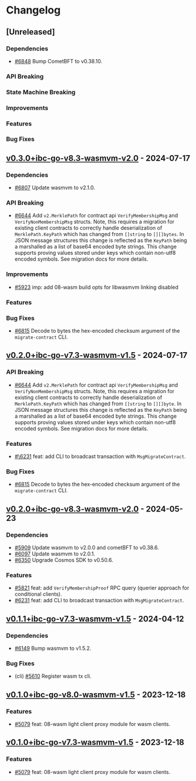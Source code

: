 <!--
Guiding Principles:

Changelogs are for humans, not machines.
There should be an entry for every single version.
The same types of changes should be grouped.
Versions and sections should be linkable.
The latest version comes first.
The release date of each version is displayed.
Mention whether you follow Semantic Versioning.

Usage:

Change log entries are to be added to the Unreleased section under the
appropriate stanza (see below). Each entry should ideally include a tag and
the Github issue reference in the following format:

* (<tag>) \#<issue-number> message

The issue numbers will later be link-ified during the release process so you do
not have to worry about including a link manually, but you can if you wish.

Types of changes (Stanzas):

"Features" for new features.
"Improvements" for changes in existing functionality.
"Deprecated" for soon-to-be removed features.
"Bug Fixes" for any bug fixes.
"Client Breaking" for breaking CLI commands and REST routes used by end-users.
"API Breaking" for breaking exported APIs used by developers building on SDK.
"State Machine Breaking" for any changes that result in a different AppState given the same genesisState and txList.
Ref: https://keepachangelog.com/en/1.0.0/
-->

# Changelog

## [Unreleased]

### Dependencies

* [\#6848](https://github.com/cosmos/ibc-go/pull/6848) Bump CometBFT to v0.38.10.

### API Breaking

### State Machine Breaking

### Improvements

### Features

### Bug Fixes

<!-- markdown-link-check-disable-next-line -->
## [v0.3.0+ibc-go-v8.3-wasmvm-v2.0](https://github.com/cosmos/ibc-go/releases/tag/modules%2Flight-clients%2F08-wasm%2Fv0.3.0%2Bibc-go-v8.3-wasmvm-v2.0) - 2024-07-17

### Dependencies

* [\#6807](https://github.com/cosmos/ibc-go/pull/6807) Update wasmvm to v2.1.0.

### API Breaking

* [\#6644](https://github.com/cosmos/ibc-go/pull/6644) Add `v2.MerklePath` for contract api `VerifyMembershipMsg` and `VerifyNonMembershipMsg` structs. Note, this requires a migration for existing client contracts to correctly handle deserialization of `MerklePath.KeyPath` which has changed from `[]string` to `[][]bytes`. In JSON message structures this change is reflected as the `KeyPath` being a marshalled as a list of base64 encoded byte strings. This change supports proving values stored under keys which contain non-utf8 encoded symbols. See migration docs for more details.

### Improvements

* [\#5923](https://github.com/cosmos/ibc-go/pull/5923) imp: add 08-wasm build opts for libwasmvm linking disabled 

### Features

### Bug Fixes

* [\#6815](https://github.com/cosmos/ibc-go/pull/6815) Decode to bytes the hex-encoded checksum argument of the `migrate-contract` CLI. 

<!-- markdown-link-check-disable-next-line -->
## [v0.2.0+ibc-go-v7.3-wasmvm-v1.5](https://github.com/cosmos/ibc-go/releases/tag/modules%2Flight-clients%2F08-wasm%2Fv0.2.0%2Bibc-go-v7.3-wasmvm-v1.5) - 2024-07-17

### API Breaking

* [\#6644](https://github.com/cosmos/ibc-go/pull/6644) Add `v2.MerklePath` for contract api `VerifyMembershipMsg` and `VerifyNonMembershipMsg` structs. Note, this requires a migration for existing client contracts to correctly handle deserialization of `MerklePath.KeyPath` which has changed from `[]string` to `[][]byte`. In JSON message structures this change is reflected as the `KeyPath` being a marshalled as a list of base64 encoded byte strings. This change supports proving values stored under keys which contain non-utf8 encoded symbols. See migration docs for more details.

### Features

* [#\6231](https://github.com/cosmos/ibc-go/pull/6231) feat: add CLI to broadcast transaction with `MsgMigrateContract`.

### Bug Fixes

* [\#6815](https://github.com/cosmos/ibc-go/pull/6815) Decode to bytes the hex-encoded checksum argument of the `migrate-contract` CLI. 

<!-- markdown-link-check-disable-next-line -->
## [v0.2.0+ibc-go-v8.3-wasmvm-v2.0](https://github.com/cosmos/ibc-go/releases/tag/modules%2Flight-clients%2F08-wasm%2Fv0.2.0%2Bibc-go-v8.3-wasmvm-v2.0) - 2024-05-23

### Dependencies

* [\#5909](https://github.com/cosmos/ibc-go/pull/5909) Update wasmvm to v2.0.0 and cometBFT to v0.38.6.
* [\#6097](https://github.com/cosmos/ibc-go/pull/6097) Update wasmvm to v2.0.1.
* [\#6350](https://github.com/cosmos/ibc-go/pull/6350) Upgrade Cosmos SDK to v0.50.6.

### Features

* [\#5821](https://github.com/cosmos/ibc-go/pull/5821) feat: add `VerifyMembershipProof` RPC query (querier approach for conditional clients).
* [\#6231](https://github.com/cosmos/ibc-go/pull/6231) feat: add CLI to broadcast transaction with `MsgMigrateContract`.

<!-- markdown-link-check-disable-next-line -->
## [v0.1.1+ibc-go-v7.3-wasmvm-v1.5](https://github.com/cosmos/ibc-go/releases/tag/modules%2Flight-clients%2F08-wasm%2Fv0.1.1%2Bibc-go-v7.3-wasmvm-v1.5) - 2024-04-12

### Dependencies

* [\#6149](https://github.com/cosmos/ibc-go/pull/6149) Bump wasmvm to v1.5.2.

### Bug Fixes

* (cli) [\#5610](https://github.com/cosmos/ibc-go/pull/5610) Register wasm tx cli.

<!-- markdown-link-check-disable-next-line -->
## [v0.1.0+ibc-go-v8.0-wasmvm-v1.5](https://github.com/cosmos/ibc-go/releases/tag/modules%2Flight-clients%2F08-wasm%2Fv0.1.0%2Bibc-go-v7.3-wasmvm-v1.5) - 2023-12-18

### Features

* [\#5079](https://github.com/cosmos/ibc-go/pull/5079) feat: 08-wasm light client proxy module for wasm clients.

<!-- markdown-link-check-disable-next-line -->
## [v0.1.0+ibc-go-v7.3-wasmvm-v1.5](https://github.com/cosmos/ibc-go/releases/tag/modules%2Flight-clients%2F08-wasm%2Fv0.1.0%2Bibc-go-v8.0-wasmvm-v1.5) - 2023-12-18

### Features

* [\#5079](https://github.com/cosmos/ibc-go/pull/5079) feat: 08-wasm light client proxy module for wasm clients.
